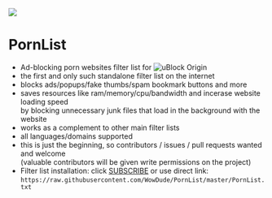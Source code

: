 ![](https://i.imgur.com/SIHjVBk.png)

# PornList

- Ad-blocking porn websites filter list for ![uBlock Origin](https://github.com/gorhill/uBlock)
- the first and only such standalone filter list on the internet
- blocks ads/popups/fake thumbs/spam bookmark buttons and more
- saves resources like ram/memory/cpu/bandwidth and incerase website loading speed  
by blocking unnecessary junk files that load in the background with the website
- works as a complement to other main filter lists
- all languages/domains supported
- this is just the beginning, so contributors / issues / pull requests wanted and welcome  
(valuable contributors will be given write permissions on the project)  
- Filter list installation: click [SUBSCRIBE](https://subscribe.adblockplus.org/?location=https://raw.githubusercontent.com/WowDude/PornList/master/PornList.txt&title=PornList) or use direct link:  
`https://raw.githubusercontent.com/WowDude/PornList/master/PornList.txt`